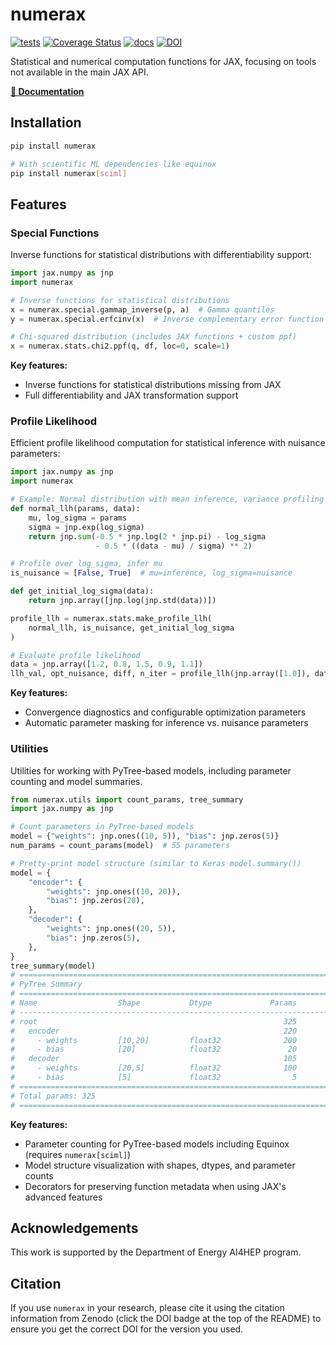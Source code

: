 # numerax

[![tests](https://github.com/juehang/numerax/actions/workflows/test.yml/badge.svg)](https://github.com/juehang/numerax/actions/workflows/test.yml)
[![Coverage Status](https://coveralls.io/repos/github/juehang/numerax/badge.svg?branch=main)](https://coveralls.io/github/juehang/numerax?branch=main)
[![docs](https://github.com/juehang/numerax/actions/workflows/docs.yml/badge.svg)](https://juehang.github.io/numerax/)
[![DOI](https://zenodo.org/badge/1018495069.svg)](https://zenodo.org/badge/latestdoi/1018495069)

Statistical and numerical computation functions for JAX, focusing on tools not available in the main JAX API.

**[📖 Documentation](https://juehang.github.io/numerax/)**

## Installation

```bash
pip install numerax

# With scientific ML dependencies like equinox
pip install numerax[sciml]
```

## Features

### Special Functions

Inverse functions for statistical distributions with differentiability support:

```python
import jax.numpy as jnp
import numerax

# Inverse functions for statistical distributions
x = numerax.special.gammap_inverse(p, a)  # Gamma quantiles
y = numerax.special.erfcinv(x)  # Inverse complementary error function

# Chi-squared distribution (includes JAX functions + custom ppf)
x = numerax.stats.chi2.ppf(q, df, loc=0, scale=1)
```

**Key features:**
- Inverse functions for statistical distributions missing from JAX
- Full differentiability and JAX transformation support

### Profile Likelihood

Efficient profile likelihood computation for statistical inference with nuisance parameters:

```python
import jax.numpy as jnp
import numerax

# Example: Normal distribution with mean inference, variance profiling
def normal_llh(params, data):
    mu, log_sigma = params
    sigma = jnp.exp(log_sigma)
    return jnp.sum(-0.5 * jnp.log(2 * jnp.pi) - log_sigma 
                   - 0.5 * ((data - mu) / sigma) ** 2)

# Profile over log_sigma, infer mu
is_nuisance = [False, True]  # mu=inference, log_sigma=nuisance

def get_initial_log_sigma(data):
    return jnp.array([jnp.log(jnp.std(data))])

profile_llh = numerax.stats.make_profile_llh(
    normal_llh, is_nuisance, get_initial_log_sigma
)

# Evaluate profile likelihood
data = jnp.array([1.2, 0.8, 1.5, 0.9, 1.1])
llh_val, opt_nuisance, diff, n_iter = profile_llh(jnp.array([1.0]), data)
```

**Key features:**
- Convergence diagnostics and configurable optimization parameters
- Automatic parameter masking for inference vs. nuisance parameters

### Utilities

Utilities for working with PyTree-based models, including parameter counting and model summaries.

```python
from numerax.utils import count_params, tree_summary
import jax.numpy as jnp

# Count parameters in PyTree-based models
model = {"weights": jnp.ones((10, 5)), "bias": jnp.zeros(5)}
num_params = count_params(model)  # 55 parameters

# Pretty-print model structure (similar to Keras model.summary())
model = {
    "encoder": {
        "weights": jnp.ones((10, 20)),
        "bias": jnp.zeros(20),
    },
    "decoder": {
        "weights": jnp.ones((20, 5)),
        "bias": jnp.zeros(5),
    },
}
tree_summary(model)
# ======================================================================
# PyTree Summary
# ======================================================================
# Name                  Shape           Dtype             Params
# ----------------------------------------------------------------------
# root                                                       325
#   encoder                                                  220
#     - weights         [10,20]         float32              200
#     - bias            [20]            float32               20
#   decoder                                                  105
#     - weights         [20,5]          float32              100
#     - bias            [5]             float32                5
# ======================================================================
# Total params: 325
# ======================================================================
```

**Key features:**
- Parameter counting for PyTree-based models including Equinox (requires `numerax[sciml]`)
- Model structure visualization with shapes, dtypes, and parameter counts
- Decorators for preserving function metadata when using JAX's advanced features

## Acknowledgements
This work is supported by the Department of Energy AI4HEP program.

## Citation
If you use `numerax` in your research, please cite it using the citation information from Zenodo (click the DOI badge at the top of the README) to ensure you get the correct DOI for the version you used.
